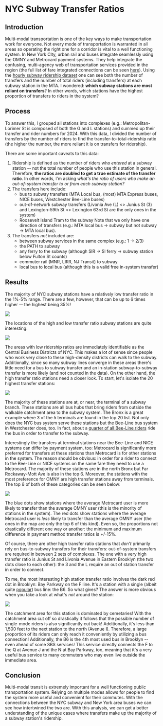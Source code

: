 # NYC Subway Transfer Ratios

## Introduction
Multi-modal transportation is one of the key ways to make transportation work for everyone. Not every mode of transportation is warranted in all areas so operating the right one for a corridor is vital to a well functioning system. In New York City, urban rail and buses integrate seamlessly using the OMNY and Metrocard payment systems. They help integrate the confusing, multi-agency web of transportation services provided in the region (the full list of fare integrated connections can be seen [here](https://en.wikipedia.org/wiki/New_York_City_transit_fares#Current_fares)). Using the [hourly subway ridership dataset](https://data.ny.gov/Transportation/MTA-Subway-Hourly-Ridership-2020-2024/wujg-7c2s/about_data) one can see both the number of transfers and the number of total riders (including transfers) at each subway station in the MTA. I wondered: **which subway stations are most reliant on transfers**? In other words, which stations have the highest proportion of transfers to riders in the system?  

## Process
To answer this, I grouped all stations into complexes (e.g.: Metropolitan-Lorimer St is composed of both the G and L stations) and summed up their transfer and rider numbers for 2024. With this data, I divided the number of transfers by the number of riders to find the transfer-to-total-ridership ratio (the higher the number, the more reliant it is on transfers for ridership). 

There are some important caveats to this data:
1. Ridership is defined as the number of riders who *entered* at a subway station -- not the total number of people who use this station in general. Therefore, **the ratios are doubled to get a true estimate of the transfer ratio**. In other words, I'm asking *what's the ratio of users who make an out-of-system transfer to or from each subway station?*
2. The transfers here include:
    - bus to subway transfers (MTA Local bus, (most) MTA Express buses, NICE buses, Westchester Bee-Line buses)
    - out-of-network subway transfers (Livonia Ave (L) <> Junius St (3) and Lexington-59th St <> Lexington 63rd St are the only ones in the system)
    - Roosevelt Island Tram to the subway
    Note that we only have one direction of transfers (e.g.: MTA local bus -> subway but not subway -> MTA local bus).
3. The transfers *not* included are:
    - between subway services in the same complex (e.g.: 1 -> 2/3)
    - the PATH to subway
    - any ferry to the subway (although SIR -> SI ferry -> subway station below Fulton St counts)
    - commuter rail (MNR, LIRR, NJ Transit) to subway
    - local bus to local bus (although this is a valid free in-system transfer)
 
## Results
The majority of NYC subway stations have a relatively low transfer ratio in the 1%-5% range. There are a few, however, that can be up to 6 times higher -- the highest being 35%! 

![](saved_data/distribution_of_station_transfer_ratios.png)

The locations of the high and low transfer ratio subway stations are quite interesting: 

![](saved_data/all_station_transfer_ratios.png)

The areas with low ridership ratios are immediately identifiable as the Central Business Districts of NYC. This makes a lot of sense since people who work very close to these high-density districts can walk to the subway. Additionally, since so many subway lines converge in these areas there's little need for a bus to subway transfer and an in-station subway-to-subway transfer is more likely (and not counted in the data). On the other hand, the high transfer ratio stations need a closer look. To start, let's isolate the 20 highest transfer stations: 

![](saved_data/top_20_station_transfer_ratios.png)

The majority of these stations are at, or near, the terminal of a subway branch. These stations are all bus hubs that bring riders from outside the walkable catchment area to the subway system. The Bronx is a great example where 3 of the 5 terminals are found in the top 20 list. Not only does the NYC bus system serve these stations but the Bee-Line bus system in Westchester does, too. In fact, about a [quarter of all Bee-Line riders](https://tstc.org/wp-content/uploads/2024/07/2024-07-08_Buzz-on-the-Bee-Line-2.0.pdf) ride the bus in order to transfer to the subway. 

Interestingly the transfers at terminal stations near the Bee-Line and NICE systems can differ by payment system, too: Metrocard is significantly more preferred for transfers at these stations than Metrocard is for other stations in the system. The reason should be obvious: in order for a rider to connect to the Bee-Line or NICE systems on the same fare they need to use a Metrocard. The majority of these stations are in the north Bronx but Far Rockaway-Mott Ave is also in the top 6. Moreover, the stations with the most preference for OMNY are high transfer stations away from terminals. The top 6 of both of these categories can be seen below: 

![](saved_data/station_transfer_ratios_by_payment.png)

The blue dots show stations where the average Metrocard user is more likely to transfer than the average OMNY user (this is the minority of stations in the system). The red dots show stations where the average Metrocard user is *less* likely to transfer than the average OMNY user (the ones in the map are only the top 6 of this kind). Even so, the proportions not drastically different one way or another: the minimum and maximum difference in payment method transfer ratios is +/-15%.   

Of course, there are other high transfer ratio stations that *don't* primarily rely on bus-to-subway transfers for their transfers: out-of-system transfers are required in between 2 sets of complexes. The one with a very high transfer ratio is Junius St and Livonia Avenue in Eastern Brooklyn (the two dots close to each other): the 3 and the L require an out of station transfer in order to connect. 

To me, the most interesting high station transfer ratio involves the dark red dot in Brooklyn: Bay Parkway on the F line. It's a station with a single (albeit quite [popular](https://www.mta.info/document/113336)) bus line: the B6. So what gives? The answer is more obvious when you take a look at what's *not* around the station: 

![](saved_data/Bay_Pkwy_screenshot.png)

The catchment area for this station is dominated by cemetaries! With the catchment area cut off so drastically it follows that the possible number of single-mode riders is also significantly cut back! Additionally, it's less than 1,500 feet to the next station to the north (Avenue I). Therefore, a large proportion of its riders can only reach it conveniently by utilizing a bus connection! Additionally, the B6 is the 4th most used bus in Brooklyn -- even ahead of some SBS services! This service directly connects the F to the Q at Avenue J and the N at Bay Parkway, too, meaning that it's a very useful bus service to many commuters who may even live outside the immediate area.  

## Conclusion
Multi-modal transit is extremely important for a well functioning public transportation system. Relying on multiple modes allows for people to find the system more useful and convenient for their commutes. With the connections between the NYC subway and New York area buses we can see how intertwined the two are. With this analysis, we can get a better understanding of the unique cases where transfers make up the majority of a subway station's ridership. 
